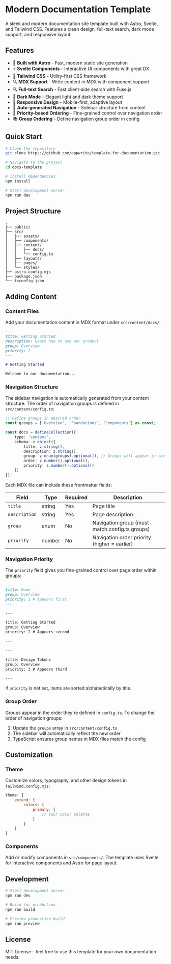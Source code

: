 # Modern Documentation Template

A sleek and modern documentation site template built with Astro, Svelte, and Tailwind CSS. Features a clean design, full-text search, dark mode support, and responsive layout.

## Features

- 🚀 **Built with Astro** - Fast, modern static site generation
- ⚡️ **Svelte Components** - Interactive UI components with great DX
- 🎨 **Tailwind CSS** - Utility-first CSS framework
- 🔍 **MDX Support** - Write content in MDX with component support
- 🔍 **Full-text Search** - Fast client-side search with Fuse.js
- 🌙 **Dark Mode** - Elegant light and dark theme support
- 📱 **Responsive Design** - Mobile-first, adaptive layout
- 🧩 **Auto-generated Navigation** - Sidebar structure from content
- 🎯 **Priority-based Ordering** - Fine-grained control over navigation order
- 📚 **Group Ordering** - Define navigation group order in config

## Quick Start

```bash
# Clone the repository
git clone https://github.com/appwrite/template-for-documentation.git

# Navigate to the project
cd docs-template

# Install dependencies
npm install

# Start development server
npm run dev
```

## Project Structure

```
.
├── public/
├── src/
│   ├── assets/
│   ├── components/
│   ├── content/
│   │   ├── docs/
│   │   └── config.ts
│   ├── layouts/
│   ├── pages/
│   └── styles/
├── astro.config.mjs
├── package.json
└── tsconfig.json
```

## Adding Content

### Content Files

Add your documentation content in MDX format under `src/content/docs/`:

```md
---
title: Getting Started
description: Learn how to use our product
group: Overview
priority: 2
---

# Getting Started

Welcome to our documentation...
```

### Navigation Structure

The sidebar navigation is automatically generated from your content structure. The order of navigation groups is defined in `src/content/config.ts`:

```typescript
// Define groups in desired order
const groups = ['Overview', 'Foundations', 'Components'] as const;

const docs = defineCollection({
	type: 'content',
	schema: z.object({
		title: z.string(),
		description: z.string(),
		group: z.enum(groups).optional(), // Groups will appear in the order defined above
		order: z.number().optional(),
		priority: z.number().optional()
	})
});
```

Each MDX file can include these frontmatter fields:

| Field         | Type   | Required | Description                                    |
| ------------- | ------ | -------- | ---------------------------------------------- |
| `title`       | string | Yes      | Page title                                     |
| `description` | string | Yes      | Page description                               |
| `group`       | enum   | No       | Navigation group (must match config.ts groups) |
| `priority`    | number | No       | Navigation order priority (higher = earlier)   |

### Navigation Priority

The `priority` field gives you fine-grained control over page order within groups:

```md
---
title: Home
group: Overview
priority: 1 # Appears first
---

---

title: Getting Started
group: Overview
priority: 2 # Appears second

---

---

title: Design Tokens
group: Overview
priority: 3 # Appears third

---
```

If `priority` is not set, items are sorted alphabetically by title.

### Group Order

Groups appear in the order they're defined in `config.ts`. To change the order of navigation groups:

1. Update the `groups` array in `src/content/config.ts`
2. The sidebar will automatically reflect the new order
3. TypeScript ensures group names in MDX files match the config

## Customization

### Theme

Customize colors, typography, and other design tokens in `tailwind.config.mjs`:

```js
theme: {
	extend: {
		colors: {
			primary: {
				// Your color palette
			}
		}
	}
}
```

### Components

Add or modify components in `src/components/`. The template uses Svelte for interactive components and Astro for page layout.

## Development

```bash
# Start development server
npm run dev

# Build for production
npm run build

# Preview production build
npm run preview
```

## License

MIT License - feel free to use this template for your own documentation needs.
